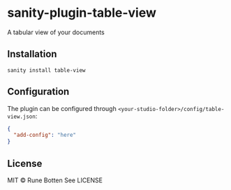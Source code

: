 # sanity-plugin-table-view

A tabular view of your documents

## Installation

```
sanity install table-view
```

## Configuration

The plugin can be configured through `<your-studio-folder>/config/table-view.json`:

```json
{
  "add-config": "here"
}
```

## License

MIT © Rune Botten
See LICENSE